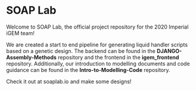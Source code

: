 
# SOAP Lab
Welcome to SOAP Lab, the official project repository for the 2020 Imperial iGEM team!

We are created a start to end pipeline for generating liquid handler scripts based on a genetic design. The backend can be found in the **DJANGO-Assembly-Methods** repository and the frontend in the **igem_frontend** repository. Additionally, our introduction to modelling documents and code guidance can be found in the **Intro-to-Modelling-Code** repository.

Check it out at soaplab.io and make some designs!